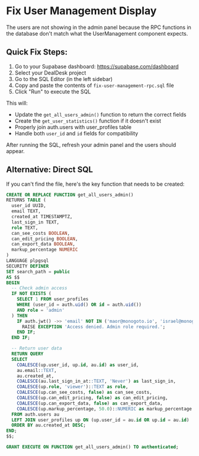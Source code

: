 # Fix User Management Display

The users are not showing in the admin panel because the RPC functions in the database don't match what the UserManagement component expects.

## Quick Fix Steps:

1. Go to your Supabase dashboard: https://supabase.com/dashboard
2. Select your DealDesk project
3. Go to the SQL Editor (in the left sidebar)
4. Copy and paste the contents of `fix-user-management-rpc.sql` file
5. Click "Run" to execute the SQL

This will:
- Update the `get_all_users_admin()` function to return the correct fields
- Create the `get_user_statistics()` function if it doesn't exist
- Properly join auth.users with user_profiles table
- Handle both `user_id` and `id` fields for compatibility

After running the SQL, refresh your admin panel and the users should appear.

## Alternative: Direct SQL

If you can't find the file, here's the key function that needs to be created:

```sql
CREATE OR REPLACE FUNCTION get_all_users_admin()
RETURNS TABLE (
  user_id UUID,
  email TEXT,
  created_at TIMESTAMPTZ,
  last_sign_in TEXT,
  role TEXT,
  can_see_costs BOOLEAN,
  can_edit_pricing BOOLEAN,
  can_export_data BOOLEAN,
  markup_percentage NUMERIC
)
LANGUAGE plpgsql
SECURITY DEFINER
SET search_path = public
AS $$
BEGIN
  -- Check admin access
  IF NOT EXISTS (
    SELECT 1 FROM user_profiles 
    WHERE (user_id = auth.uid() OR id = auth.uid())
    AND role = 'admin'
  ) THEN
    IF auth.jwt() ->> 'email' NOT IN ('maor@monogoto.io', 'israel@monogoto.io', 'asaf@monogoto.io', 'itamar@monogoto.io') THEN
      RAISE EXCEPTION 'Access denied. Admin role required.';
    END IF;
  END IF;

  -- Return user data
  RETURN QUERY
  SELECT 
    COALESCE(up.user_id, up.id, au.id) as user_id,
    au.email::TEXT,
    au.created_at,
    COALESCE(au.last_sign_in_at::TEXT, 'Never') as last_sign_in,
    COALESCE(up.role, 'viewer')::TEXT as role,
    COALESCE(up.can_see_costs, false) as can_see_costs,
    COALESCE(up.can_edit_pricing, false) as can_edit_pricing,
    COALESCE(up.can_export_data, false) as can_export_data,
    COALESCE(up.markup_percentage, 50.0)::NUMERIC as markup_percentage
  FROM auth.users au
  LEFT JOIN user_profiles up ON (up.user_id = au.id OR up.id = au.id)
  ORDER BY au.created_at DESC;
END;
$$;

GRANT EXECUTE ON FUNCTION get_all_users_admin() TO authenticated;
```